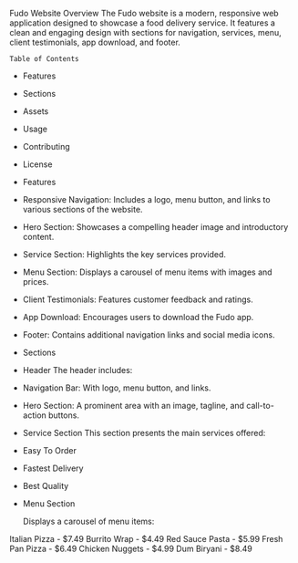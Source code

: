 Fudo Website
    Overview
The Fudo website is a modern, responsive web application designed to showcase a food delivery service. It features a clean and engaging design with sections for navigation, services, menu, client testimonials, app download, and footer.

    Table of Contents
* Features
* Sections
* Assets
* Usage
* Contributing
* License
* Features
* Responsive Navigation: Includes a logo, menu button, and links to various sections of the website.
* Hero Section: Showcases a compelling header image and introductory content.
* Service Section: Highlights the key services provided.
* Menu Section: Displays a carousel of menu items with images and prices.
* Client Testimonials: Features customer feedback and ratings.
* App Download: Encourages users to download the Fudo app.
* Footer: Contains additional navigation links and social media icons.
* Sections
* Header
    The header includes:

* Navigation Bar: With logo, menu button, and links.
* Hero Section: A prominent area with an image, tagline, and call-to-action buttons.
* Service Section
   This section presents the main services offered:

* Easy To Order
* Fastest Delivery
* Best Quality
* Menu Section

  Displays a carousel of menu items:

Italian Pizza - $7.49
Burrito Wrap - $4.49
Red Sauce Pasta - $5.99
Fresh Pan Pizza - $6.49
Chicken Nuggets - $4.99
Dum Biryani - $8.49